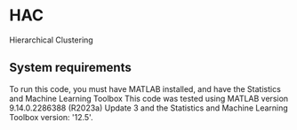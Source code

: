 # HAC
Hierarchical Clustering

## System requirements
To run this code, you must have MATLAB installed, and have the Statistics and Machine Learning Toolbox
This code was tested using MATLAB version 9.14.0.2286388 (R2023a) Update 3 and the Statistics and Machine Learning Toolbox version: '12.5'.


